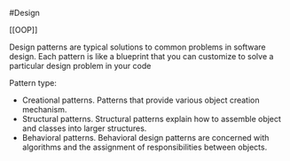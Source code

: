 #Design 

[[OOP]]

Design patterns are typical solutions to common problems in software design. Each pattern is like a blueprint that you can customize to solve a particular design problem in your code

Pattern type:
- Creational patterns. Patterns that provide various object creation mechanism.
- Structural patterns. Structural patterns explain how to assemble object and classes into larger structures.
- Behavioral patterns. Behavioral design patterns are concerned with algorithms and the assignment of responsibilities between objects.

